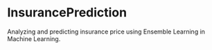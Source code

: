 # InsurancePrediction
Analyzing and predicting insurance price using Ensemble Learning in Machine Learning.
